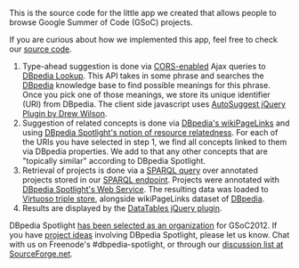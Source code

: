 
This is the source code for the little app we created that allows people to browse Google Summer of Code (GSoC) projects.

<p>If you are curious about how we implemented this app, feel free to check our <a href="https://github.com/pablomendes/dbpedia-spotlight-gsoc">source code</a>.
    <ol>
<li>Type-ahead suggestion is done via <a href="http://enable-cors.org">CORS-enabled</a> Ajax queries to <a href="http://lookup.dbpedia.org/">DBpedia Lookup</a>. This API takes in some phrase and searches the <a href="http://dbpedia.org">DBpedia</a> knowledge base to find possible meanings for this phrase. Once you pick one of those meanings, we store its unique identifier (URI) from DBpedia. The client side javascript uses <a href="http://code.drewwilson.com/entry/autosuggest-jquery-plugin">AutoSuggest jQuery Plugin by Drew Wilson</a>.<li>Suggestion of related concepts is done via <a href="http://wiki.dbpedia.org/Downloads37#wikipediapagelinks">DBpedia's wikiPageLinks</a> and using <a href="http://wiki.dbpedia.org/spotlight/isem2011">DBpedia Spotlight's notion of resource relatedness</a>. For each of the URIs you have selected in step 1, we find all concepts linked to them via DBpedia properties. We add to that any other concepts that are "topically similar" according to DBpedia Spotlight.<li>Retrieval of projects is done via a <a href="http://www.w3.org/TR/rdf-sparql-query/">SPARQL query</a> over annotated projects stored in our <a href="http://spotlight.dbpedia.org/sparql">SPARQL endpoint</a>. Projects were annotated with <a href="http://wiki.dbpedia.org/spotlight/usersmanual">DBpedia Spotlight's Web Service</a>. The resulting data was loaded to <a href="http://virtuoso.openlinksw.com">Virtuoso triple store</a>, alongside wikiPageLinks dataset of <a href="http://dbpedia.org">DBpedia</a>.<li>Results are displayed by the <a href="http://datatables.net/">DataTables jQuery plugin</a>.
   </ol>

<p>DBpedia Spotlight <a href="http://www.google-melange.com/gsoc/org/google/gsoc2012/dbpediaspotlight">has been selected as an organization</a> for GSoC2012. If you have <a href="http://wiki.dbpedia.org/gsoc2012/ideas">project ideas</a> involving DBpedia Spotlight, please let us know. Chat with us on Freenode's #dbpedia-spotlight, or through our <a href="https://lists.sourceforge.net/lists/listinfo/dbp-spotlight-developers">discussion list at SourceForge.net</a>.</p>

